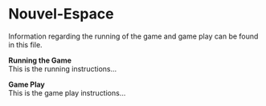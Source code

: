 # Nouvel-Espace
Information regarding the running of the game and game play can be found in this file. 
<p><b>Running the Game</b><br>
This is the running instructions...</p>
<p><b>Game Play</b><br>
This is the game play instructions...</p>
